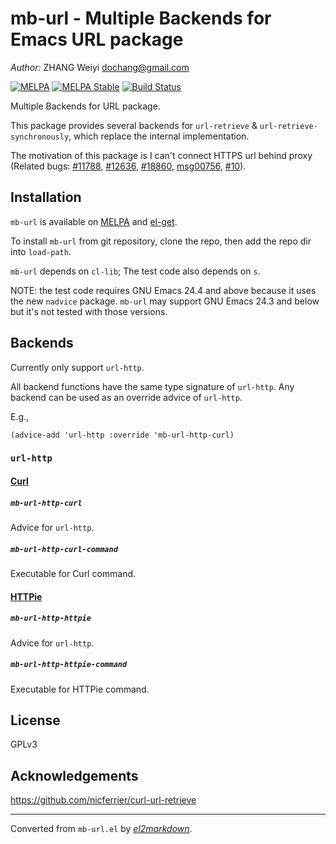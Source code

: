 # mb-url - Multiple Backends for Emacs URL package

*Author:* ZHANG Weiyi <dochang@gmail.com><br>

[![MELPA](http://melpa.org/packages/mb-url-badge.svg)](http://melpa.org/#/mb-url)
[![MELPA Stable](http://stable.melpa.org/packages/mb-url-badge.svg)](http://stable.melpa.org/#/mb-url)
[![Build Status](https://travis-ci.org/dochang/mb-url.svg?branch=master)](https://travis-ci.org/dochang/mb-url)

Multiple Backends for URL package.

This package provides several backends for `url-retrieve` &
`url-retrieve-synchronously`, which replace the internal implementation.

The motivation of this package is I can't connect HTTPS url behind proxy
(Related bugs: [#11788][], [#12636][], [#18860][], [msg00756][], [#10][]).

[#11788]: http://debbugs.gnu.org/cgi/bugreport.cgi?bug=11788
[#12636]: http://debbugs.gnu.org/cgi/bugreport.cgi?bug=12636
[#18860]: http://debbugs.gnu.org/cgi/bugreport.cgi?bug=18860
[msg00756]: https://lists.gnu.org/archive/html/help-gnu-emacs/2015-08/msg00756.html
[#10]: http://debbugs.gnu.org/cgi/bugreport.cgi?bug=10

## Installation

`mb-url` is available on [MELPA] and [el-get].

[MELPA]: https://melpa.org/
[el-get]: https://github.com/dimitri/el-get

To install `mb-url` from git repository, clone the repo, then add the repo
dir into `load-path`.

`mb-url` depends on `cl-lib`;  The test code also depends on `s`.

NOTE: the test code requires GNU Emacs 24.4 and above because it uses the
new `nadvice` package.  `mb-url` may support GNU Emacs 24.3 and below but
it's not tested with those versions.

## Backends

Currently only support `url-http`.

All backend functions have the same type signature of `url-http`.  Any
backend can be used as an override advice of `url-http`.

E.g.,

```elisp
(advice-add 'url-http :override 'mb-url-http-curl)
```

### `url-http`

#### [Curl][]

[Curl]: http://curl.haxx.se/

##### `mb-url-http-curl`

Advice for `url-http`.

##### `mb-url-http-curl-command`

Executable for Curl command.

#### [HTTPie][]

[HTTPie]: http://httpie.org/

##### `mb-url-http-httpie`

Advice for `url-http`.

##### `mb-url-http-httpie-command`

Executable for HTTPie command.

## License

GPLv3

## Acknowledgements

https://github.com/nicferrier/curl-url-retrieve


---
Converted from `mb-url.el` by [*el2markdown*](https://github.com/Lindydancer/el2markdown).
